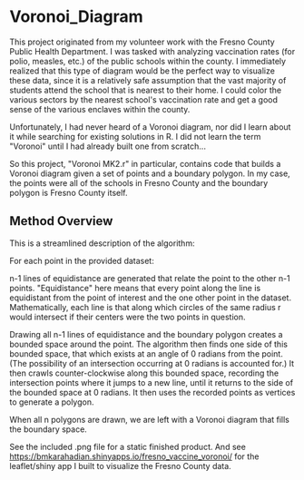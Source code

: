 # Voronoi_Diagram

This project originated from my volunteer work with the Fresno County Public Health Department. I was tasked with analyzing vaccination rates (for polio, measles, etc.) of the public schools within the county. I immediately realized that this type of diagram would be the perfect way to visualize these data, since it is a relatively safe assumption that the vast majority of students attend the school that is nearest to their home. I could color the various sectors by the nearest school's vaccination rate and get a good sense of the various enclaves within the county.

Unfortunately, I had never heard of a Voronoi diagram, nor did I learn about it while searching for existing solutions in R. I did not learn the term "Voronoi" until I had already built one from scratch...

So this project, "Voronoi MK2.r" in particular, contains code that builds a Voronoi diagram given a set of points and a boundary polygon. In my case, the points were all of the schools in Fresno County and the boundary polygon is Fresno County itself.

## Method Overview

This is a streamlined description of the algorithm:

For each point in the provided dataset:

n-1 lines of equidistance are generated that relate the point to the other n-1 points. "Equidistance" here means that every point along the line is equidistant from the point of interest and the one other point in the dataset. Mathematically, each line is that along which circles of the same radius r would intersect if their centers were the two points in question.

Drawing all n-1 lines of equidistance and the boundary polygon creates a bounded space around the point. The algorithm then finds one side of this bounded space, that which exists at an angle of 0 radians from the point. (The possibility of an intersection occurring at 0 radians is accounted for.) It then crawls counter-clockwise along this bounded space, recording the intersection points where it jumps to a new line, until it returns to the side of the bounded space at 0 radians. It then uses the recorded points as vertices to generate a polygon.

When all n polygons are drawn, we are left with a Voronoi diagram that fills the boundary space.


See the included .png file for a static finished product. And see https://bmkarahadian.shinyapps.io/fresno_vaccine_voronoi/ for the leaflet/shiny app I built to visualize the Fresno County data.
